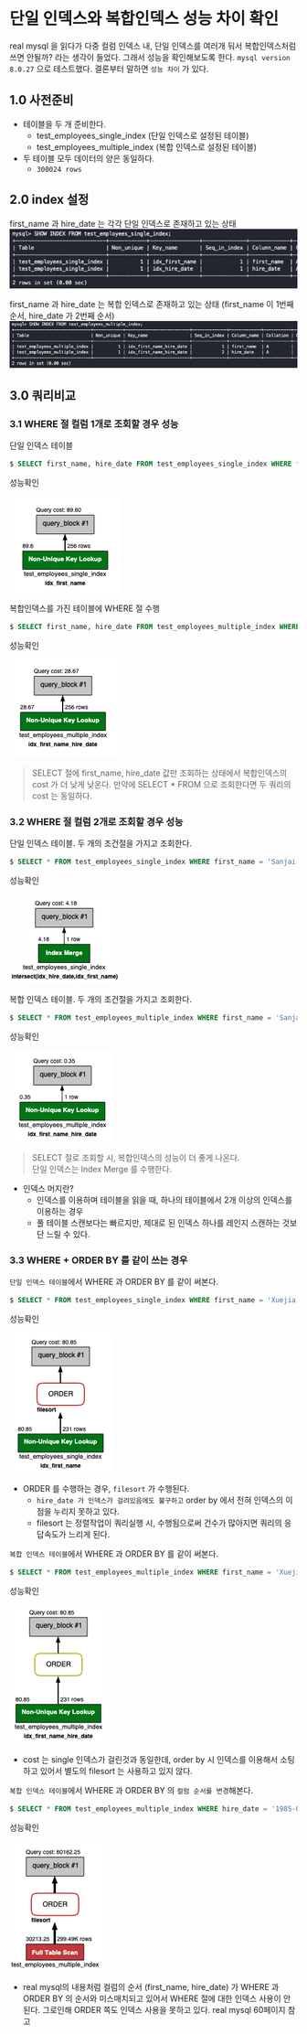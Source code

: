 # 단일 인덱스와 복합인덱스 성능 차이 확인
real mysql 을 읽다가 다중 컬럼 인덱스 내, 단일 인덱스를 여러개 둬서 복합인덱스처럼 쓰면 안될까? 라는 생각이 들었다.
그래서 성능을 확인해보도록 한다. `mysql version 8.0.27` 으로 테스트했다.
결론부터 말하면 `성능 차이` 가 있다.

## 1.0 사전준비
* 테이블을 두 개 준비한다.
    * test_employees_single_index (단일 인덱스로 설정된 테이블)
    * test_employees_multiple_index (복합 인덱스로 설정된 테이블)
* 두 테이블 모두 데이터의 양은 동일하다. 
    * `300024 rows`

## 2.0 index 설정
first_name 과 hire_date 는 각각 단일 인덱스로 존재하고 있는 상태
<kbd>
    <img src="../Image/2022-01-29_single_index_table.png" />
</kbd>

first_name 과 hire_date 는 복합 인덱스로 존재하고 있는 상태 (first_name 이 1번째 순서, hire_date 가 2번째 순서)
<kbd>
    <img src="../Image/2022-01-29_multi_index_table.png" />
</kbd>

## 3.0 쿼리비교
### 3.1 WHERE 절 컬럼 1개로 조회할 경우 성능
단일 인덱스 테이블
```sql 
$ SELECT first_name, hire_date FROM test_employees_single_index WHERE first_name = 'Sanjai';
```

성능확인

<kbd>
    <img src="../Image/2022-01-29_where_1_single.png" />
</kbd>

복합인덱스를 가진 테이블에 WHERE 절 수행
```sql
$ SELECT first_name, hire_date FROM test_employees_multiple_index WHERE first_name = 'Sanjai';
```

성능확인

<kbd>
    <img src="../Image/2022-01-29_where_1_multi.png" />
</kbd>

> SELECT 절에 first_name, hire_date 값만 조회하는 상태에서 복합인덱스의 cost 가 더 낮게 낮온다. 만약에 SELECT * FROM 으로 조회한다면 두 쿼리의 cost 는 동일하다.

### 3.2 WHERE 절 컬럼 2개로 조회할 경우 성능
단일 인덱스 테이블. 두 개의 조건절을 가지고 조회한다.
```sql
$ SELECT * FROM test_employees_single_index WHERE first_name = 'Sanjai' AND hire_date = '1987-01-14';
```

성능확인

<kbd>
    <img src="../Image/2022-01-29_where_2_single.png" />
</kbd>


복합 인덱스 테이블. 두 개의 조건절을 가지고 조회한다.
```sql
$ SELECT * FROM test_employees_multiple_index WHERE first_name = 'Sanjai' AND hire_date = '1987-01-14';
```

성능확인

<kbd>
    <img src="../Image/2022-01-29_where_2_multi.png" />
</kbd>

> SELECT 절로 조회할 시, 복합인덱스의 성능이 더 좋게 나온다.   
> 단일 인덱스는 Index Merge 를 수행한다.
* 인덱스 머지란? 
    * 인덱스를 이용하며 테이블을 읽을 때, 하나의 테이블에서 2개 이상의 인덱스를 이용하는 경우
    * 풀 테이블 스캔보다는 빠르지만, 제대로 된 인덱스 하나를 레인지 스캔하는 것보단 느릴 수 있다.

### 3.3 WHERE + ORDER BY 를 같이 쓰는 경우
`단일 인덱스 테이블`에서 WHERE 과 ORDER BY 를 같이 써본다.
```sql 
$ SELECT * FROM test_employees_single_index WHERE first_name = 'Xuejia' ORDER BY hire_date;
```

성능확인

<kbd>
    <img src="../Image/2022-01-29_where_order_by_single.png" />
</kbd>

* ORDER 를 수행하는 경우, `filesort` 가 수행된다.
    * `hire_date 가 인덱스가 걸려있음에도 불구하고` order by 에서 전혀 인덱스의 이점을 누리지 못하고 있다.
    * filesort 는 정렬작업이 쿼리실행 시, 수행됨으로써 건수가 많아지면 쿼리의 응답속도가 느리게 된다.
    

`복합 인덱스 테이블`에서 WHERE 과 ORDER BY 를 같이 써본다.
```sql
$ SELECT * FROM test_employees_multiple_index WHERE first_name = 'Xuejia' ORDER BY hire_date;
```

성능확인

<kbd>
    <img src="../Image/2022-01-29_where_order_by_multi.png" />
</kbd>

* cost 는 single 인덱스가 걸린것과 동일한데, order by 시 인덱스를 이용해서 소팅하고 있어서 별도의 filesort 는 사용하고 있지 않다.

`복합 인덱스 테이블`에서 WHERE 과 ORDER BY 의 `컬럼 순서를 변경`해본다.
```sql
$ SELECT * FROM test_employees_multiple_index WHERE hire_date = '1985-06-11' ORDER BY first_name;
```

성능확인

<kbd>
    <img src="../Image/2022-01-29_where_order_by_multi_2.png" />
</kbd>

* real mysql의 내용처럼 컬럼의 순서 (first_name, hire_date) 가 WHERE 과 ORDER BY 의 순서와 미스매치되고 있어서 WHERE 절에 대한 인덱스 사용이 안된다. 그로인해 ORDER 쪽도 인덱스 사용을 못하고 있다. real mysql 60페이지 참고